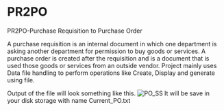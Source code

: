 # PR2PO

PR2PO-Purchase Requisition to Purchase Order

A purchase requisition is an internal document in which one department is asking another department for permission to buy goods or services. A purchase order is created after the requisition and is a document that is used those goods or services from an outside vendor. Project mainly uses Data file handling to
perform operations like Create, Display and generate using file.

Output of the file will look something like this. ![PO_SS](https://user-images.githubusercontent.com/88043998/179545678-937fecef-8a51-4bd4-926a-00f0a78b394c.jpg)
It will be save in your disk storage with name Current_PO.txt


